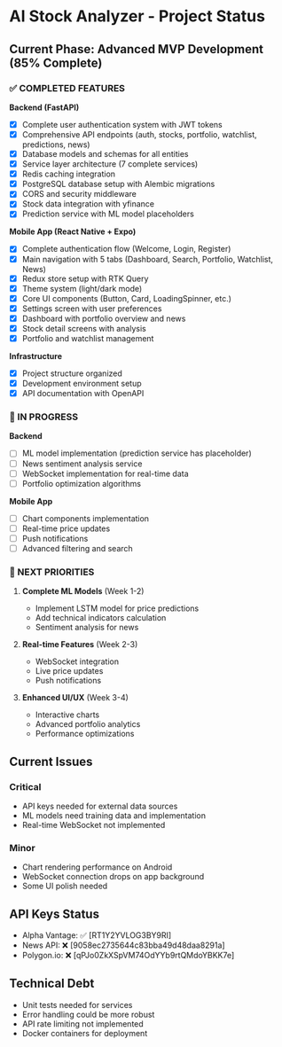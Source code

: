 # AI Stock Analyzer - Project Status

## Current Phase: Advanced MVP Development (85% Complete)

### ✅ COMPLETED FEATURES

**Backend (FastAPI)**

- [x] Complete user authentication system with JWT tokens
- [x] Comprehensive API endpoints (auth, stocks, portfolio, watchlist, predictions, news)
- [x] Database models and schemas for all entities
- [x] Service layer architecture (7 complete services)
- [x] Redis caching integration
- [x] PostgreSQL database setup with Alembic migrations
- [x] CORS and security middleware
- [x] Stock data integration with yfinance
- [x] Prediction service with ML model placeholders

**Mobile App (React Native + Expo)**

- [x] Complete authentication flow (Welcome, Login, Register)
- [x] Main navigation with 5 tabs (Dashboard, Search, Portfolio, Watchlist, News)
- [x] Redux store setup with RTK Query
- [x] Theme system (light/dark mode)
- [x] Core UI components (Button, Card, LoadingSpinner, etc.)
- [x] Settings screen with user preferences
- [x] Dashboard with portfolio overview and news
- [x] Stock detail screens with analysis
- [x] Portfolio and watchlist management

**Infrastructure**

- [x] Project structure organized
- [x] Development environment setup
- [x] API documentation with OpenAPI

### 🚧 IN PROGRESS

**Backend**

- [ ] ML model implementation (prediction service has placeholder)
- [ ] News sentiment analysis service
- [ ] WebSocket implementation for real-time data
- [ ] Portfolio optimization algorithms

**Mobile App**

- [ ] Chart components implementation
- [ ] Real-time price updates
- [ ] Push notifications
- [ ] Advanced filtering and search

### 🔄 NEXT PRIORITIES

1. **Complete ML Models** (Week 1-2)

   - Implement LSTM model for price predictions
   - Add technical indicators calculation
   - Sentiment analysis for news

2. **Real-time Features** (Week 2-3)

   - WebSocket integration
   - Live price updates
   - Push notifications

3. **Enhanced UI/UX** (Week 3-4)
   - Interactive charts
   - Advanced portfolio analytics
   - Performance optimizations

## Current Issues

### Critical

- API keys needed for external data sources
- ML models need training data and implementation
- Real-time WebSocket not implemented

### Minor

- Chart rendering performance on Android
- WebSocket connection drops on app background
- Some UI polish needed

## API Keys Status

- Alpha Vantage: ✅ [RT1Y2YVLOG3BY9RI]
- News API: ❌ [9058ec2735644c83bba49d48daa8291a]
- Polygon.io: ❌ [qPJo0ZkXSpVM74OdYYb9rtQMdoYBKK7e]

## Technical Debt

- Unit tests needed for services
- Error handling could be more robust
- API rate limiting not implemented
- Docker containers for deployment
